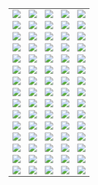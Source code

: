 ||||||
|---|---|---|---|---|
|[![](https://img.shields.io/badge/style-v1.0.0-blue.svg?style=for-the-badge&label=acme)](https://github.com/vancluever/terraform-provider-acme)|[![](https://img.shields.io/badge/style-v1.0.0-blue.svg?style=for-the-badge&label=acme)](https://github.com/vancluever/terraform-provider-acme)|[![](https://img.shields.io/badge/style-master-blue.svg?style=for-the-badge&label=ad)](https://github.com/GSLabDev/terraform-provider-ad)|[![](https://img.shields.io/badge/style-master-blue.svg?style=for-the-badge&label=akamai)](https://github.com/akamai/terraform-provider-akamai)|[![](https://img.shields.io/badge/style-v0.0.9-blue.svg?style=for-the-badge&label=apigee)](https://github.com/zambien/terraform-provider-apigee)|
|[![](https://img.shields.io/badge/style-v1.2.3-blue.svg?style=for-the-badge&label=artifactory)](https://github.com/atlassian/terraform-provider-artifactory)|[![](https://img.shields.io/badge/style-master-blue.svg?style=for-the-badge&label=auth0)](https://github.com/bocodigitalmedia/terraform-provider-auth0)|[![](https://img.shields.io/badge/style-17.2.9-blue.svg?style=for-the-badge&label=avi)](https://github.com/avinetworks/terraform-provider-avi)|[![](https://img.shields.io/badge/style-master-blue.svg?style=for-the-badge&label=aviatrix)](https://github.com/AviatrixSystems/terraform-provider-aviatrix)|[![](https://img.shields.io/badge/style-master-blue.svg?style=for-the-badge&label=concourse)](https://github.com/cathive/terraform-provider-concourse)|
|[![](https://img.shields.io/badge/style-v1.1.0-blue.svg?style=for-the-badge&label=consulacl)](https://github.com/Ashald/terraform-provider-consulacl)|[![](https://img.shields.io/badge/style-master-blue.svg?style=for-the-badge&label=couchdb)](https://github.com/nicolai86/terraform-provider-couchdb)|[![](https://img.shields.io/badge/style-v0.3.0-blue.svg?style=for-the-badge&label=ct)](https://github.com/coreos/terraform-provider-ct)|[![](https://img.shields.io/badge/style-0.1.4-blue.svg?style=for-the-badge&label=dockermachine)](https://github.com/gstruct/terraform-provider-dockermachine)|[![](https://img.shields.io/badge/style-v0.0.2-blue.svg?style=for-the-badge&label=drone)](https://github.com/artisanofcode/terraform-provider-drone)|
|[![](https://img.shields.io/badge/style-1.0.0-blue.svg?style=for-the-badge&label=dropbox)](https://github.com/callensm/terraform-provider-dropbox)|[![](https://img.shields.io/badge/style-v1.1.1-blue.svg?style=for-the-badge&label=drp)](https://github.com/rackn/terraform-provider-drp/)|[![](https://img.shields.io/badge/style-master-blue.svg?style=for-the-badge&label=esxi)](https://github.com/josenk/terraform-provider-esxi)|[![](https://img.shields.io/badge/style-master-blue.svg?style=for-the-badge&label=gandi)](https://github.com/tiramiseb/terraform-provider-gandi)|[![](https://img.shields.io/badge/style-master-blue.svg?style=for-the-badge&label=glue)](https://github.com/MikeSouza/terraform-provider-glue)|
|[![](https://img.shields.io/badge/style-0.1.21-blue.svg?style=for-the-badge&label=gocd)](https://github.com/drewsonne/terraform-provider-gocd)|[![](https://img.shields.io/badge/style-v0.1.0-blue.svg?style=for-the-badge&label=googlecalendar)](https://github.com/sethvargo/terraform-provider-googlecalendar)|[![](https://img.shields.io/badge/style-v0.1.7-blue.svg?style=for-the-badge&label=gsuite)](https://github.com/DeviaVir/terraform-provider-gsuite)|[![](https://img.shields.io/badge/style-v0.5.1-blue.svg?style=for-the-badge&label=helm)](https://github.com/mcuadros/terraform-provider-helm)|[![](https://img.shields.io/badge/style-v.0.1.0-blue.svg?style=for-the-badge&label=hiera)](https://github.com/ribbybibby/terraform-provider-hiera)|
|[![](https://img.shields.io/badge/style-master-blue.svg?style=for-the-badge&label=httpfileupload)](https://github.com/GSLabDev/terraform-provider-httpfileupload)|[![](https://img.shields.io/badge/style-v0.11.1-blue.svg?style=for-the-badge&label=ibm)](https://github.com/IBM-Cloud/terraform-provider-ibm)|[![](https://img.shields.io/badge/style-v0.11.1-blue.svg?style=for-the-badge&label=ibm)](https://github.com/IBM-Cloud/terraform-provider-ibm)|[![](https://img.shields.io/badge/style-0.1.11-blue.svg?style=for-the-badge&label=infoblox)](https://github.com/sky-uk/terraform-provider-infoblox)|[![](https://img.shields.io/badge/style-0.1.0-blue.svg?style=for-the-badge&label=jira)](https://github.com/anubhavmishra/terraform-provider-jira)|
|[![](https://img.shields.io/badge/style-v0.1.1-blue.svg?style=for-the-badge&label=kafka)](https://github.com/Mongey/terraform-provider-kafka)|[![](https://img.shields.io/badge/style-master-blue.svg?style=for-the-badge&label=keboola)](https://github.com/plmwong/terraform-provider-keboola)|[![](https://img.shields.io/badge/style-v0.6.0-blue.svg?style=for-the-badge&label=kibana)](https://github.com/ewilde/terraform-provider-kibana)|[![](https://img.shields.io/badge/style-v1.5.0-blue.svg?style=for-the-badge&label=kong)](https://github.com/kevholditch/terraform-provider-kong)|[![](https://img.shields.io/badge/style-v1.1.1-blue.svg?style=for-the-badge&label=lxd)](https://github.com/sl1pm4t/terraform-provider-lxd)|
|[![](https://img.shields.io/badge/style-v0.2.2-blue.svg?style=for-the-badge&label=matchbox)](https://github.com/coreos/terraform-provider-matchbox)|[![](https://img.shields.io/badge/style-master-blue.svg?style=for-the-badge&label=minikube)](https://github.com/jgensler8/terraform-provider-minikube)|[![](https://img.shields.io/badge/style-v0.6.1-blue.svg?style=for-the-badge&label=mongodbatlas)](https://github.com/akshaykarle/terraform-provider-mongodbatlas)|[![](https://img.shields.io/badge/style-master-blue.svg?style=for-the-badge&label=net)](https://github.com/src-d/terraform-provider-online-net)|[![](https://img.shields.io/badge/style-master-blue.svg?style=for-the-badge&label=nifi)](https://github.com/Glympse/terraform-provider-nifi)|
|[![](https://img.shields.io/badge/style-master-blue.svg?style=for-the-badge&label=nsxv)](https://github.com/GSLabDev/terraform-provider-nsxv)|[![](https://img.shields.io/badge/style-v1.0.0-rc1-blue.svg?style=for-the-badge&label=nutanix)](https://github.com/nutanix/terraform-provider-nutanix)|[![](https://img.shields.io/badge/style-master-blue.svg?style=for-the-badge&label=odl)](https://github.com/GSLabDev/terraform-provider-odl)|[![](https://img.shields.io/badge/style-master-blue.svg?style=for-the-badge&label=oneview)](https://github.com/HewlettPackard/terraform-provider-oneview)|[![](https://img.shields.io/badge/style-v0.1.2-blue.svg?style=for-the-badge&label=openapi)](https://github.com/dikhan/terraform-provider-openapi)|
|[![](https://img.shields.io/badge/style-v0.3.0-blue.svg?style=for-the-badge&label=p2pub)](https://github.com/iij/terraform-provider-p2pub)|[![](https://img.shields.io/badge/style-master-blue.svg?style=for-the-badge&label=packer)](https://github.com/juliosueiras/terraform-provider-packer)|[![](https://img.shields.io/badge/style-1.1.0-blue.svg?style=for-the-badge&label=pass)](https://github.com/camptocamp/terraform-provider-pass)|[![](https://img.shields.io/badge/style-master-blue.svg?style=for-the-badge&label=provider)](https://github.com/cloudamqp/terraform-provider)|[![](https://img.shields.io/badge/style-master-blue.svg?style=for-the-badge&label=provider)](https://github.com/cloudkarafka/terraform-provider)|
|[![](https://img.shields.io/badge/style-master-blue.svg?style=for-the-badge&label=provider)](https://github.com/cloudmqtt/terraform-provider)|[![](https://img.shields.io/badge/style-master-blue.svg?style=for-the-badge&label=provider)](https://github.com/elephantsql/terraform-provider)|[![](https://img.shields.io/badge/style-0.0.1-blue.svg?style=for-the-badge&label=provider)](https://github.com/geekmuse/jumpcloud-terraform-provider)|[![](https://img.shields.io/badge/style-1.0.1-blue.svg?style=for-the-badge&label=puppetca)](https://github.com/camptocamp/terraform-provider-puppetca)|[![](https://img.shields.io/badge/style-0.1.1-blue.svg?style=for-the-badge&label=puppetdb)](https://github.com/camptocamp/terraform-provider-puppetdb)|
|[![](https://img.shields.io/badge/style-v1.2.2-blue.svg?style=for-the-badge&label=qingcloud)](https://github.com/yunify/terraform-provider-qingcloud)|[![](https://img.shields.io/badge/style-master-blue.svg?style=for-the-badge&label=razor)](https://github.com/juliosueiras/terraform-provider-razor)|[![](https://img.shields.io/badge/style-master-blue.svg?style=for-the-badge&label=redshift)](https://github.com/frankfarrell/terraform-provider-redshift)|[![](https://img.shields.io/badge/style-v0.1.0-blue.svg?style=for-the-badge&label=restapi)](https://github.com/Mastercard/terraform-provider-restapi)|[![](https://img.shields.io/badge/style-0.3.4-blue.svg?style=for-the-badge&label=rke)](https://github.com/yamamoto-febc/terraform-provider-rke)|
|[![](https://img.shields.io/badge/style-v0.5.7-blue.svg?style=for-the-badge&label=runscope)](https://github.com/ewilde/terraform-provider-runscope)|[![](https://img.shields.io/badge/style-v1.3.2-blue.svg?style=for-the-badge&label=sakuracloud)](https://github.com/sacloud/terraform-provider-sakuracloud)|[![](https://img.shields.io/badge/style-master-blue.svg?style=for-the-badge&label=scvmm)](https://github.com/GSLabDev/terraform-provider-scvmm)|[![](https://img.shields.io/badge/style-v0.4.0-blue.svg?style=for-the-badge&label=sentry)](https://github.com/jianyuan/terraform-provider-sentry)|[![](https://img.shields.io/badge/style-master-blue.svg?style=for-the-badge&label=servicenow)](https://github.com/coveo/terraform-provider-servicenow)|
|[![](https://img.shields.io/badge/style-master-blue.svg?style=for-the-badge&label=sewan)](https://github.com/SewanDevs/terraform-provider-sewan)|[![](https://img.shields.io/badge/style-v2.7.0-blue.svg?style=for-the-badge&label=signalform)](https://github.com/Yelp/terraform-provider-signalform)|[![](https://img.shields.io/badge/style-master-blue.svg?style=for-the-badge&label=snowflake)](https://github.com/ShopRunner/terraform-provider-snowflake)|[![](https://img.shields.io/badge/style-v1.0.3-blue.svg?style=for-the-badge&label=solidserver)](https://github.com/alexissavin/terraform-provider-solidserver)|[![](https://img.shields.io/badge/style-v1.0.0-blue.svg?style=for-the-badge&label=stateful)](https://github.com/Ashald/terraform-provider-stateful)|
|[![](https://img.shields.io/badge/style-master-blue.svg?style=for-the-badge&label=transloadit)](https://github.com/bocodigitalmedia/terraform-provider-transloadit)|[![](https://img.shields.io/badge/style-master-blue.svg?style=for-the-badge&label=vra)](https://github.com/GSLabDev/terraform-provider-vra)|[![](https://img.shields.io/badge/style-v0.2.0-blue.svg?style=for-the-badge&label=windns)](https://github.com/PortOfPortland/terraform-provider-windns)|[![](https://img.shields.io/badge/style-v2.0.0-blue.svg?style=for-the-badge&label=yaml)](https://github.com/Ashald/terraform-provider-yaml)|[![](https://img.shields.io/badge/style-v0.2.0-blue.svg?style=for-the-badge&label=zerotier)](https://github.com/cormacrelf/terraform-provider-zerotier)|

